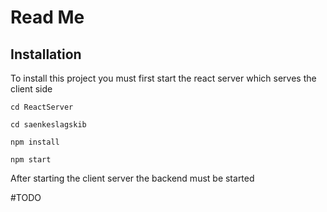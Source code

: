 # Read Me

## Installation

To install this project you must first start the react server which serves the client side

```shell
cd ReactServer 
```

```shell
cd saenkeslagskib 
```

```shell
npm install
```

```shell
npm start
```

After starting the client server the backend must be started

#TODO
